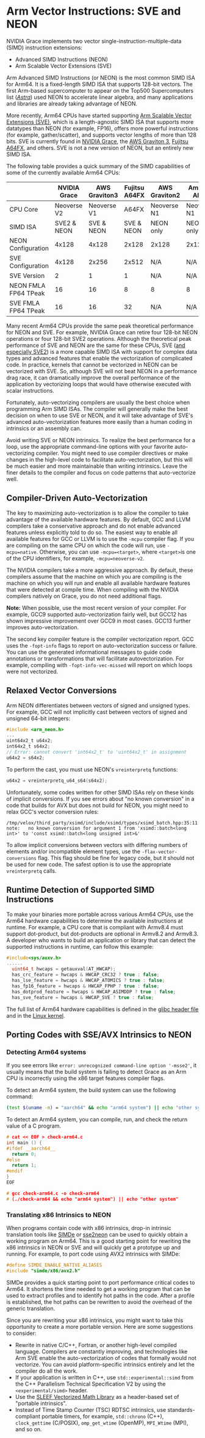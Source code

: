 # Arm Vector Instructions: SVE and NEON

NVIDIA Grace implements two vector single-instruction-multiple-data (SIMD) instruction extensions: 
- Advanced SIMD Instructions (NEON)
- Arm Scalable Vector Extensions (SVE)

Arm Advanced SIMD Instructions (or NEON) is the most common SIMD ISA for Arm64.  It is a fixed-length SIMD ISA that supports 128-bit vectors.  The first Arm-based supercomputer to appear on the Top500 Supercomputers list ([_Astra_](https://www.sandia.gov/labnews/2018/11/21/astra-2/)) used NEON to accelerate linear algebra, and many applications and libraries are already taking advantage of NEON.

More recently, Arm64 CPUs have started supporting [Arm Scalable Vector Extensions (SVE)](https://developer.arm.com/documentation/102476/latest/), which is a length-agnostic SIMD ISA that supports more datatypes than NEON (for example, FP16), offers more powerful instructions (for example, gather/scatter), and supports vector lengths of more than 128 bits.  SVE is currently found in [NVIDIA Grace](https://www.nvidia.com/en-us/data-center/grace-cpu/), the [AWS Graviton 3](https://aws.amazon.com/ec2/graviton/), [Fujitsu A64FX](https://www.fujitsu.com/global/products/computing/servers/supercomputer/a64fx/), and others.  SVE is not a new version of NEON, but an entirely new SIMD ISA.

The following table provides a quick summary of the SIMD capabilities of some of the currently available Arm64 CPUs:

|                      | NVIDIA Grace | AWS Graviton3 | Fujitsu A64FX | AWS Graviton2 | Ampere Altra |
| -------------------- | ------------ | ------------- | ------------- | ------------- | ------------ |
| CPU Core             | Neoverse V2  | Neoverse V1   | A64FX         | Neoverse N1   | Neoverse N1  |
| SIMD ISA             | SVE2 & NEON  | SVE & NEON    | SVE & NEON    | NEON only     | NEON only    |
| NEON Configuration   | 4x128        | 4x128         | 2x128         | 2x128         | 2x128        |
| SVE Configuration    | 4x128        | 2x256         | 2x512         | N/A           | N/A          |
| SVE Version          | 2            | 1             | 1             | N/A           | N/A          |
| NEON FMLA FP64 TPeak | 16           | 16            | 8             | 8             | 8            |
| SVE FMLA FP64 TPeak  | 16           | 16            | 32            | N/A           | N/A          |

Many recent Arm64 CPUs provide the same peak theoretical performance for NEON and SVE. For example, NVIDIA Grace can retire four 128-bit NEON operations or four 128-bit SVE2 operations. Although the theoretical peak performance of SVE and NEON are the same for these CPUs, SVE ([and especially SVE2](https://developer.arm.com/documentation/102340/0001/Introducing-SVE2)) is a more capable SIMD ISA with support for complex data types and advanced features that enable the vectorization of complicated code. In practice, kernels that cannot be vectorized in NEON can be vectorized with SVE. So, although SVE will not beat NEON in a performance drag race, it can dramatically improve the overall performance of the application by vectorizing loops that would have otherwise executed with scalar instructions.

Fortunately, auto-vectorizing compilers are usually the best choice when programming Arm SIMD ISAs. The compiler will generally make the best decision on when to use SVE or NEON, and it will take advantage of SVE's advanced auto-vectorization features more easily than a human coding in intrinsics or an assembly can. 

Avoid writing SVE or NEON intrinsics. To realize the best performance for a loop, use the appropriate command-line options with your favorite auto-vectorizing compiler. You might need to use compiler directives or make changes in the high-level code to facilitate auto-vectorization, but this will be much easier and more maintainable than writing intrinsics. Leave the finer details to the compiler and focus on code patterns that auto-vectorize well.

## Compiler-Driven Auto-Vectorization

The key to maximizing auto-vectorization is to allow the compiler to take advantage of the available hardware features. By default, GCC and LLVM compilers take a conservative approach and do not enable advanced features unless explicitly told to do so. The easiest way to enable all available features for GCC or LLVM is to use the `-mcpu` compiler flag. If you are compiling on the same CPU on which the code will run, use `-mcpu=native`. Otherwise, you can use `-mcpu=<target>`,  where `<target>`is one of the CPU identifiers, for example, `-mcpu=neoverse-v2`. 

The NVIDIA compilers take a more aggressive approach. By default, these compilers assume that the machine on which you are compiling is the machine on which you will run and enable all available hardware features that were detected at compile time. When compiling with the NVIDIA compilers natively on Grace, you do not need additional flags.

**Note:** When possible, use the most recent version of your compiler.  For example, GCC9 supported auto-vectorization fairly well, but GCC12 has shown impressive improvement over GCC9 in most cases. GCC13 further improves auto-vectorization.

The second key compiler feature is the compiler vectorization report.  GCC uses the `-fopt-info` flags to report on auto-vectorization success or failure.  You can use the generated informational messages to guide code annotations or transformations that will facilitate autovectorization.  For example, compiling with `-fopt-info-vec-missed` will report on which loops were not vectorized.


## Relaxed Vector Conversions
Arm NEON differentiates between vectors of signed and unsigned types.  For example, GCC will not implicitly cast between vectors of signed and unsigned 64-bit integers:
```c
#include <arm_neon.h>
...
uint64x2_t u64x2;
int64x2_t s64x2;
// Error: cannot convert 'int64x2_t' to 'uint64x2_t' in assignment
u64x2 = s64x2;
```

To perform the cast, you must use NEON's `vreinterpretq` functions:
```c
u64x2 = vreinterpretq_u64_s64(s64x2);
```

Unfortunately, some codes written for other SIMD ISAs rely on these kinds of implicit conversions.  If you see errors about "no known conversion" in a code that builds for AVX but does not build for NEON, you might need to relax GCC's vector conversion rules:
```
/tmp/velox/third_party/xsimd/include/xsimd/types/xsimd_batch.hpp:35:11: note:   no known conversion for argument 1 from 'xsimd::batch<long int>' to 'const xsimd::batch<long unsigned int>&'
```
To allow implicit conversions between vectors with differing numbers of elements and/or incompatible element types, use the `-flax-vector-conversions` flag.  This flag should be fine for legacy code, but it should not be used for new code.  The safest option is to use the appropriate `vreinterpretq` calls.


## Runtime Detection of Supported SIMD Instructions

To make your binaries more portable across various Arm64 CPUs, use the Arm64 hardware capabilities to determine the available instructions at runtime. For example, a CPU core that is compliant with Armv8.4 must support dot-product, but dot-products are optional in Armv8.2 and Armv8.3. A developer who wants to build an application or library that can detect the supported instructions in runtime, can follow this example:

```c
#include<sys/auxv.h>
......
  uint64_t hwcaps = getauxval(AT_HWCAP);
  has_crc_feature = hwcaps & HWCAP_CRC32 ? true : false;
  has_lse_feature = hwcaps & HWCAP_ATOMICS ? true : false;
  has_fp16_feature = hwcaps & HWCAP_FPHP ? true : false;
  has_dotprod_feature = hwcaps & HWCAP_ASIMDDP ? true : false;
  has_sve_feature = hwcaps & HWCAP_SVE ? true : false;
```

The full list of Arm64 hardware capabilities is defined in the [glibc header file](https://github.com/bminor/glibc/blob/master/sysdeps/unix/sysv/linux/aarch64/bits/hwcap.h) and in the [Linux kernel](https://github.com/torvalds/linux/blob/master/arch/arm64/include/asm/hwcap.h).

## Porting Codes with SSE/AVX Intrinsics to NEON

### Detecting Arm64 systems

If you see errors like `error: unrecognized command-line option '-msse2'`, it usually means that the build system is
failing to detect Grace as an Arm CPU is incorrectly using the x86 target features compiler flags.

To detect an Arm64 system, the build system can use the following command:
```bash
(test $(uname -m) = "aarch64" && echo "arm64 system") || echo "other system"
```

To detect an Arm64 system, you can compile, run, and check the return value of a C program.
```c
# cat << EOF > check-arm64.c
int main () {
#ifdef __aarch64__
  return 0;
#else
  return 1;
#endif
}
EOF

# gcc check-arm64.c -o check-arm64
# (./check-arm64 && echo "arm64 system") || echo "other system"
```

### Translating x86 Intrinsics to NEON
When programs contain code with x86 intrinsics, drop-in intrinsic translation tools like [SIMDe](https://github.com/simd-everywhere/simde) or [sse2neon](https://github.com/DLTcollab/sse2neon) can be used to quickly obtain a working program on Arm64.  This is a good starting point for rewriting the x86 intrinsics in NEON or SVE and will quickly get a prototype up and running.  For example, to port code using AVX2 intrinsics with SIMDe:
```c
#define SIMDE_ENABLE_NATIVE_ALIASES
#include "simde/x86/avx2.h"
```

SIMDe provides a quick starting point to port performance critical codes to Arm64. It shortens the time needed to get a working program that can be used to extract profiles and to identify hot paths in the code. After a profile is established, the hot paths can be rewritten to avoid the overhead of the generic translation.

Since you are rewriting your x86 intrinsics, you might want to take this opportunity to create a more portable version.  Here are some suggestions to consider:

 - Rewrite in native C/C++, Fortran, or another high-level compiled language. Compilers are constantly improving, and technologies like Arm SVE enable the auto-vectorization of codes that formally would not vectorize. You can avoid platform-specific intrinsics entirely and let the compiler do all the work.
 - If your application is written in C++, use `std::experimental::simd` from the C++ Parallelism Technical Specification V2 by using the `<experimental/simd>` header.
 - Use the [SLEEF Vectorized Math Library](https://sleef.org/) as a header-based set of "portable intrinsics".
 - Instead of Time Stamp Counter (TSC) RDTSC intrinsics, use standards-compliant portable timers, for example, `std::chrono` (C++), `clock_gettime` (C/POSIX), `omp_get_wtime` (OpenMP), `MPI_Wtime` (MPI), and so on.

